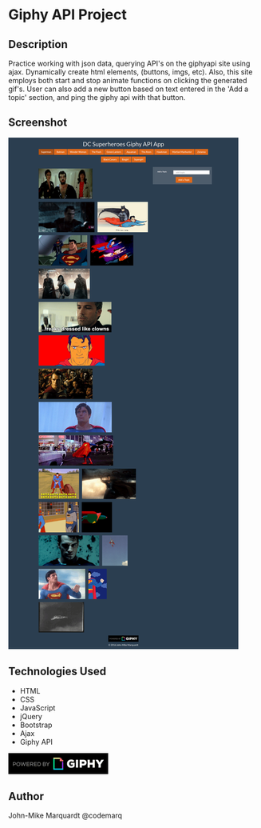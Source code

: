 # Giphy API Project
## Description
Practice working with json data, querying API's on the giphyapi site using ajax.  Dynamically create html elements, (buttons, imgs, etc).  Also, this site employs both start and stop animate functions on clicking the generated gif's. User can also add a new button based on text entered in the 'Add a topic' section, and ping the giphy api with that button.

## Screenshot
![ScreenShot](assets/images/screenshot-desktop.png)

## Technologies Used
* HTML
* CSS
* JavaScript
* jQuery
* Bootstrap
* Ajax
* Giphy API 

!['Powered by Giphy'](assets/images/PoweredBy_200_Horizontal_Light-Backgrounds_With_Logo.gif)


## Author
John-Mike Marquardt @codemarq
